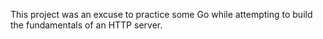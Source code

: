 This project was an excuse to practice some Go while attempting to build the fundamentals of an HTTP server.
